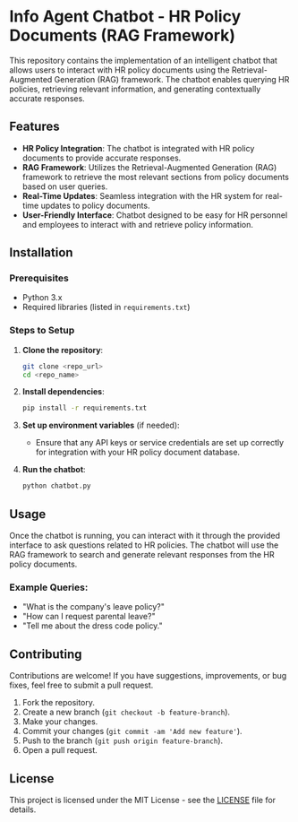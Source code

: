 # Info Agent Chatbot - HR Policy Documents (RAG Framework)

This repository contains the implementation of an intelligent chatbot that allows users to interact with HR policy documents using the Retrieval-Augmented Generation (RAG) framework. The chatbot enables querying HR policies, retrieving relevant information, and generating contextually accurate responses.

## Features

- **HR Policy Integration**: The chatbot is integrated with HR policy documents to provide accurate responses.
- **RAG Framework**: Utilizes the Retrieval-Augmented Generation (RAG) framework to retrieve the most relevant sections from policy documents based on user queries.
- **Real-Time Updates**: Seamless integration with the HR system for real-time updates to policy documents.
- **User-Friendly Interface**: Chatbot designed to be easy for HR personnel and employees to interact with and retrieve policy information.

## Installation

### Prerequisites

- Python 3.x
- Required libraries (listed in `requirements.txt`)

### Steps to Setup

1. **Clone the repository**:
    ```bash
    git clone <repo_url>
    cd <repo_name>
    ```

2. **Install dependencies**:
    ```bash
    pip install -r requirements.txt
    ```

3. **Set up environment variables** (if needed):
    - Ensure that any API keys or service credentials are set up correctly for integration with your HR policy document database.

4. **Run the chatbot**:
    ```bash
    python chatbot.py
    ```

## Usage

Once the chatbot is running, you can interact with it through the provided interface to ask questions related to HR policies. The chatbot will use the RAG framework to search and generate relevant responses from the HR policy documents.

### Example Queries:
- "What is the company's leave policy?"
- "How can I request parental leave?"
- "Tell me about the dress code policy."

## Contributing

Contributions are welcome! If you have suggestions, improvements, or bug fixes, feel free to submit a pull request.

1. Fork the repository.
2. Create a new branch (`git checkout -b feature-branch`).
3. Make your changes.
4. Commit your changes (`git commit -am 'Add new feature'`).
5. Push to the branch (`git push origin feature-branch`).
6. Open a pull request.

## License

This project is licensed under the MIT License - see the [LICENSE](LICENSE) file for details.

